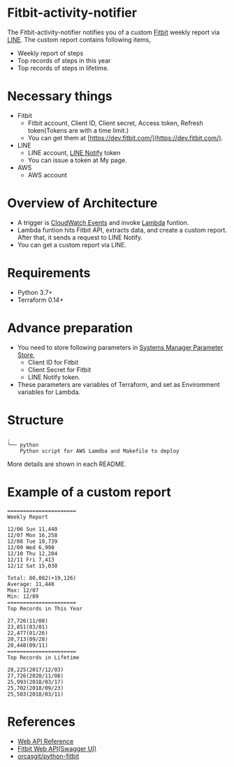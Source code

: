 # Fitbit-activity-notifier

The Fitbit-activity-notifier notifies you of a custom [Fitbit](https://www.fitbit.com/global/us/home) weekly report via [LINE](https://line.me/en/).
The custom report contains following items,
- Weekly report of steps
- Top records of steps in this year
- Top records of steps in lifetime.

# Necessary things
- Fitbit
    - Fitbit account, Client ID, Client secret, Access token, Refresh token(Tokens are with a time limit.)
    - You can get them at [https://dev.fitbit.com/](https://dev.fitbit.com/). 
- LINE 
    - LINE account, [LINE Notify](https://notify-bot.line.me/ja/) token
    - You can issue a token at My page.
- AWS
    - AWS account

# Overview of Architecture
- A trigger is [CloudWatch Events](https://docs.aws.amazon.com/AmazonCloudWatch/latest/events/WhatIsCloudWatchEvents.html) and invoke [Lambda](https://aws.amazon.com/lambda/?nc1=h_ls) funtion.
- Lambda funtion hits Fitbit API, extracts data, and create a custom report. After that, it sends a request to LINE Notify.
- You can get a custom report via LINE.

# Requirements
- Python 3.7+
- Terraform 0.14+

# Advance preparation
- You need to store following parameters in [Systems Manager Parameter Store](https://docs.aws.amazon.com/systems-manager/latest/userguide/systems-manager-parameter-store.html),
    - Client ID for Fitbit
    - Client Secret for Fitbit
    - LINE Notify token.
- These parameters are variables of Terraform, and set as Enviromment variables for Lambda.

# Structure
```
.
└── python
    Python script for AWS Lamdba and Makefile to deploy
```

More details are shown in each README.

# Example of a custom report

```
======================
Weekly Report

12/06 Sun 11,440
12/07 Mon 16,258
12/08 Tue 10,739
12/09 Wed 6,998
12/10 Thu 12,204
12/11 Fri 7,413
12/12 Sat 15,030

Total: 80,082(+19,126)
Average: 11,440
Max: 12/07
Min: 12/09
======================
Top Records in This Year

27,726(11/08)
23,851(03/01)
22,477(01/26)
20,713(09/28)
20,448(09/11)
======================
Top Records in Lifetime

28,225(2017/12/03)
27,726(2020/11/08)
25,993(2018/03/17)
25,702(2018/09/23)
25,503(2018/03/11)
```

# References
- [Web API Reference](https://dev.fitbit.com/build/reference/web-api/)
- [Fitbit Web API(Swagger UI)](https://dev.fitbit.com/build/reference/web-api/explore/)
- [orcasgit/python-fitbit](https://github.com/orcasgit/python-fitbit)
